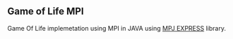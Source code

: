 ## Game of Life MPI
Game Of Life implemetation using MPI in JAVA using [MPJ EXPRESS](http://mpj-express.org/) library.